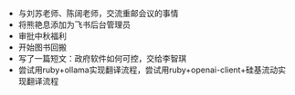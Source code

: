 - 与刘苏老师、陈阔老师，交流重邮会议的事情
- 将熊艳息添加为飞书后台管理员
- 审批中秋福利
- 开始图书回搬
- 写了一篇短文：政府软件如何可控，交给李智琪
- 尝试用ruby+ollama实现翻译流程，尝试用ruby+openai-client+硅基流动实现翻译流程